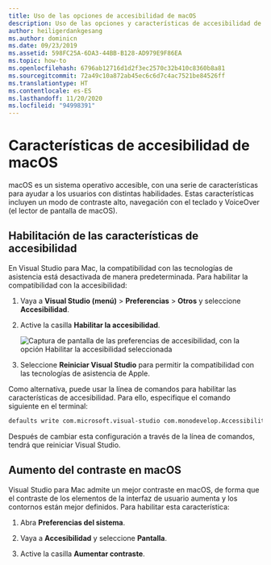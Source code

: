 ```yaml
---
title: Uso de las opciones de accesibilidad de macOS
description: Uso de las opciones y características de accesibilidad de macOS, como contraste alto, navegación con el teclado y VoiceOver
author: heiligerdankgesang
ms.author: dominicn
ms.date: 09/23/2019
ms.assetid: 598FC25A-6DA3-44BB-B128-AD979E9F86EA
ms.topic: how-to
ms.openlocfilehash: 6796ab12716d1d2f3ec2570c32b410c8360b8a81
ms.sourcegitcommit: 72a49c10a872ab45ec6c6d7c4ac7521be84526ff
ms.translationtype: HT
ms.contentlocale: es-ES
ms.lasthandoff: 11/20/2020
ms.locfileid: "94998391"
---
```

# <a name="accessibility-features-of-macos"></a>Características de accesibilidad de macOS

macOS es un sistema operativo accesible, con una serie de características para ayudar a los usuarios con distintas habilidades. Estas características incluyen un modo de contraste alto, navegación con el teclado y VoiceOver (el lector de pantalla de macOS).

## <a name="enable-accessibility-features"></a>Habilitación de las características de accesibilidad

En Visual Studio para Mac, la compatibilidad con las tecnologías de asistencia está desactivada de manera predeterminada. Para habilitar la compatibilidad con la accesibilidad:

1. Vaya a **Visual Studio (menú)**  > **Preferencias** > **Otros** y seleccione **Accesibilidad**.

1. Active la casilla **Habilitar la accesibilidad**.

   ![Captura de pantalla de las preferencias de accesibilidad, con la opción Habilitar la accesibilidad seleccionada](media/accessibility-preferences.png)

1. Seleccione **Reiniciar Visual Studio** para permitir la compatibilidad con las tecnologías de asistencia de Apple.

Como alternativa, puede usar la línea de comandos para habilitar las características de accesibilidad. Para ello, especifique el comando siguiente en el terminal:

```bash
defaults write com.microsoft.visual-studio com.monodevelop.AccessibilityEnabled 1
```

Después de cambiar esta configuración a través de la línea de comandos, tendrá que reiniciar Visual Studio.

## <a name="increase-the-contrast-in-macos"></a>Aumento del contraste en macOS

Visual Studio para Mac admite un mejor contraste en macOS, de forma que el contraste de los elementos de la interfaz de usuario aumenta y los contornos están mejor definidos. Para habilitar esta característica:

1. Abra **Preferencias del sistema**.

1. Vaya a **Accesibilidad** y seleccione **Pantalla**.

1. Active la casilla **Aumentar contraste**.
